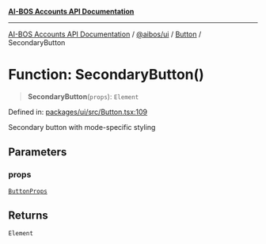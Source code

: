 [**AI-BOS Accounts API Documentation**](../../../../README.md)

***

[AI-BOS Accounts API Documentation](../../../../README.md) / [@aibos/ui](../../README.md) / [Button](../README.md) / SecondaryButton

# Function: SecondaryButton()

> **SecondaryButton**(`props`): `Element`

Defined in: [packages/ui/src/Button.tsx:109](https://github.com/pohlai88/accounts/blob/48103fb36d28b2b9bfb33472b6de2f719773cde9/packages/ui/src/Button.tsx#L109)

Secondary button with mode-specific styling

## Parameters

### props

[`ButtonProps`](../interfaces/ButtonProps.md)

## Returns

`Element`
